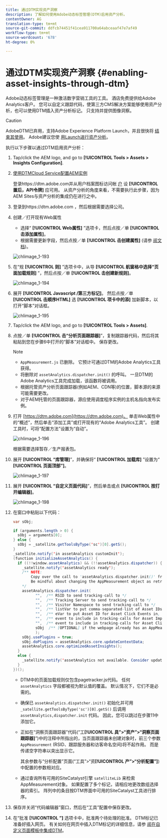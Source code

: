 ```yaml
---
title: 通过DTM实现资产洞察
description: 了解如何使用Adobe动态标签管理(DTM)启用资产分析。
contentOwner: AG
translation-type: tm+mt
source-git-commit: ddfcb74451f41cea911700a64abceaaf47e7af49
workflow-type: tm+mt
source-wordcount: '678'
ht-degree: 0%

---
```



# 通过DTM实现资产洞察 {#enabling-asset-insights-through-dtm}

Adobe动态标签管理是一种激活数字营销工具的工具。 酒店免费提供给Adobe Analytics客户。 您可以自定义跟踪代码，使第三方CMS解决方案能够使用资产分析，也可以使用DTM插入资产分析标记。 只支持并提供图像洞察。

>[!CAUTION]
>
>AdobeDTM已弃用，支持Adobe Experience Platform Launch，并且很快将 [结束其使用](https://medium.com/launch-by-adobe/dtm-plans-for-a-sunset-3c6aab003a6f)。 Adobe建议您使 [用Launch进行资产分析](https://experienceleague.adobe.com/docs/experience-manager-learn/assets/advanced/asset-insights-launch-tutorial.html)。

执行以下步骤以通过DTM启用资产分析：

1. Tap/click the AEM logo, and go to **[!UICONTROL Tools > Assets > Insights Configuration]**.
1. [使用DTMCloud Service配置AEM实例](../sites-administering/dtm.md)

   登录https://dtm.adobe.com并从用户档案图标访问帐 [户](https://dtm.adobe.com/) 设 **[!UICONTROL 置后，API令牌]** 应可用。 从资产分析的角度来看，不需要执行此步骤，因为AEM Sites与资产分析的集成仍在进行之中。

1. 登录到https://dtm.adobe.com [](https://dtm.adobe.com/)，然后根据需要选择公司。
1. 创建／打开现有Web属性

   * 选择“ **[!UICONTROL Web属性]** ”选项卡，然后点按／单 **[!UICONTROL 击添加属性]**。
   * 根据需要更新字段，然后点按／单 **[!UICONTROL 击创建属性]** (请参 [阅文档](https://helpx.adobe.com/experience-manager/using/dtm.html))。

   ![chlimage_1-193](assets/chlimage_1-193.png)

1. 在“规 **[!UICONTROL 则]** ”选项卡中，从导 **[!UICONTROL 航窗格中选择“页面加载规则]** ”，然后点按／单 **[!UICONTROL 击创建新规则]**。

   ![chlimage_1-194](assets/chlimage_1-194.png)

1. 展开 **[!UICONTROL Javascript /第三方标记]**。 然后点按／单 **[!UICONTROL 击顺序HTML]** 选 **[!UICONTROL 项卡中的添]** 加新脚本，以打开“脚本”对话框。

   ![chlimage_1-195](assets/chlimage_1-195.png)

1. Tap/click the AEM logo, and go to **[!UICONTROL Tools > Assets]**.
1. 点按／单 **[!UICONTROL 击“分析页面跟踪器]**”，复制跟踪器代码，然后将其粘贴到您在步骤6中打开的“脚本”对话框中。 保存更改。

   >[!NOTE]
   >
   >* `AppMeasurement.js` 已删除。 它预计可通过DTM的Adobe Analytics工具获得。
   >* 将删除对 `assetAnalytics.dispatcher.init()` 的呼叫。 一旦DTM的Adobe Analytics工具完成加载，该函数将被调用。
   >* 根据托管资产分析页面跟踪器(例如AEM、CDN等)的位置，脚本源的来源可能需要更改。
   >* 对于AEM托管的页面跟踪器，源应使用调度程序实例的主机名指向发布实例。


1. 打开 [https://dtm.adobe.com](https://dtm.adobe.com)。 单击Web属性中的“概述”，然后单击“添加工具”或打开现有的“Adobe Analytics工具”。 创建工具时，可将“配置方法”设置为“自动”。

   ![chlimage_1-196](assets/chlimage_1-196.png)

   根据需要选择暂存／生产报表包。

1. 展开 **[!UICONTROL “库管理]**”，并确保将“ **[!UICONTROL 加载库]** ”设置为“ **[!UICONTROL 页面顶部”]**。

   ![chlimage_1-197](assets/chlimage_1-197.png)

1. 展开 **[!UICONTROL “自定义页面代码]**”，然后单击或点 **[!UICONTROL 按打开编辑器]**。

   ![chlimage_1-198](assets/chlimage_1-198.png)

1. 在窗口中粘贴以下代码：

   ```java
   var sObj;
   
   if (arguments.length > 0) {
     sObj = arguments[0];
   } else {
     sObj = _satellite.getToolsByType('sc')[0].getS();
   }
   _satellite.notify('in assetAnalytics customInit');
   (function initializeAssetAnalytics() {
     if ((!!window.assetAnalytics) && (!!assetAnalytics.dispatcher)) {
       _satellite.notify('assetAnalytics ready');
       /** NOTE:
           Copy over the call to 'assetAnalytics.dispatcher.init()' from Assets Pagetracker
           Be mindful about changing the AppMeasurement object as retrieved above.
       */
       assetAnalytics.dispatcher.init(
             "",  /** RSID to send tracking-call to */
             "",  /** Tracking Server to send tracking-call to */
             "",  /** Visitor Namespace to send tracking-call to */
             "",  /** listVar to put comma-separated-list of Asset IDs for Asset Impression Events in tracking-call, e.g. 'listVar1' */
             "",  /** eVar to put Asset ID for Asset Click Events in, e.g. 'eVar3' */
             "",  /** event to include in tracking-calls for Asset Impression Events, e.g. 'event8' */
             "",  /** event to include in tracking-calls for Asset Click Events, e.g. 'event7' */
             sObj  /** [OPTIONAL] if the webpage already has an AppMeasurement object, please include the object here. If unspecified, Pagetracker Core shall create its own AppMeasurement object */
             );
       sObj.usePlugins = true;
       sObj.doPlugins = assetAnalytics.core.updateContextData;
       assetAnalytics.core.optimizedAssetInsights();
     }
     else {
       _satellite.notify('assetAnalytics not available. Consider updating the Custom Page Code', 4);
     }
   })();
   ```

   * DTM中的页面加载规则仅包含pagetracker.js代码。 任何 `assetAnalytics` 字段都被视为默认值的覆盖。 默认情况下，它们不是必需的。
   * 确保已 `assetAnalytics.dispatcher.init()` 初始化并可用 `_satellite.getToolsByType('sc')[0].getS()` 后调用 `assetAnalytics,dispatcher.init` 代码。 因此，您可以跳过在步骤11中添加它。
   * 正如在“洞察页面跟踪器”代码(“工&#x200B;**[!UICONTROL 具”>“资产”>“洞察页面跟踪器]**”)中的注释中所指出的，当页面跟踪器未创建对象时，前三个参数 `AppMeasurement` (RSID、跟踪服务器和访客命名空间)将不起作用。 而是传递空字符串以突出显示它。

      其余参数与“分析配置”页面(“工具”>“资&#x200B;**[!UICONTROL 产”>“分析配置”]**)中配置的参数相对应。

   * 通过查询所有可用的SiteCatalyst引擎 `satelliteLib` 来检索AppMeasurement对象。 如果配置了多个标记，请相应地更改数组选择器的索引。 阵列中的条目按DTM界面中可用的SiteCatalyst工具进行排序。

1. 保存并关闭“代码编辑器”窗口，然后在“工具”配置中保存更改。
1. 在“批准 **[!UICONTROL ”]** 选项卡中，批准两个待处理的批准。 DTM标记已准备好插入网页。 有关如何在网页中插入DTM标记的详细信息，请参 [阅在自定义页面模板中集成DTM](https://blogs.adobe.com/experiencedelivers/experience-management/integrating-dtm-custom-aem6-page-template/)。
